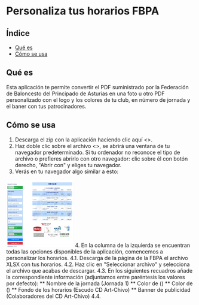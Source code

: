 # Personaliza tus horarios FBPA
## Índice

* [Qué es](#que-es)
* [Cómo se usa](#como-se-usa)

## Qué es
Esta aplicación te permite convertir el PDF suministrado por la Federación de Baloncesto del Principado de Asturias en una foto u otro PDF personalizado con el logo y los colores de tu club, en número de jornada y el baner con tus patrocinadores.

## Cómo se usa
1. Descarga el zip con la aplicación haciendo clic aquí <>.
2. Haz doble clic sobre el archivo <>, se abrirá una ventana de tu navegador predeterminado. 
Si tu ordenador no reconoce el tipo de archivo o prefieres abrirlo con otro navegador: clic sobre él con botón derecho, "Abrir con" y eliges tu navegador.
3. Verás en tu navegador algo similar a esto:
<img src="tutorial-resources/Captura1.jpg" alt="cap1" width="180" height="180">
4. En la columna de la izquierda se encuentran todas las opciones disponibles de la aplicación, comencemos a personalizar los horarios.
4.1. Descarga de la página de la FBPA el archivo XLSX con tus horarios.
4.2. Haz clic en "Seleccionar archivo" y selecciona el archivo que acabas de descargar.
4.3. En los siguientes recuadros añade la correspondiente información (adjuntamos entre paréntesis los valores por defecto):
** Nombre de la jornada (Jornada 1)
** Color de ()
** Color de ()
** Fondo de los horarios (Escudo CD Art-Chivo)
** Banner de publicidad (Colaboradores del CD Art-Chivo)
4.4. 
